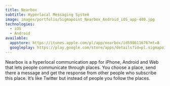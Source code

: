 ```yaml
---
title: Nearbox
subtitle: Hyperlocal Messaging System
image: images/portfolio/Sigmapoint_Nearbox_Android_iOS_app-480.jpg
technologies:
  - iOS
  - Android
available:
  appstore: https://itunes.apple.com/pl/app/nearbox/id598611676?mt=8
  googleplay: https://play.google.com/store/apps/details?id=pl.sigmapoint.partybeat
---
```


Nearbox is a hyperlocal communication app for iPhone, Android and Web that lets
people communicate through places. You choose a place, send there a message and
get the response from other people who subscribe this place. It’s like Twitter
but instead of people you follow the places.
